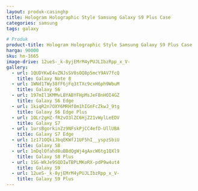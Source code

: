 ```yaml
---
layout: produk-casinghp
title: Hologram Holographic Style Samsung Galaxy S9 Plus Case
categories: samsung
tags: galaxy

# Produk
product-title: Hologram Holographic Style Samsung Galaxy S9 Plus Case
harga: 90000
sku: hn-1665
image-drive: 12ueS-_k-8yjEMrM4yPUJLIbzRpp_x_V-
gallery:
  - url: 1QUDYKwE4vZNJsSV0sOQ8p5mcY9AV7fcQ
    title: Galaxy Note 8
  - url: 1WNd1TWy38fF6jFq3tTXc9cxH6ph9WbuM
    title: Galaxy S6
  - url: 197mIl1KMMvLBYABYFHpMsJeFBnHOI4GZ
    title: Galaxy S6 Edge
  - url: 1kiqR2n7OXY6MRHf0m1hIGnFcZkwJ_9tg
    title: Galaxy S6 Edge Plus
  - url: 1OLr2gHZ-fR2vO3lZC6HjZ21vWylLeEDV
    title: Galaxy S7
  - url: 1ursBgorkinZz9NFskPjCC4efD-UllUBA
    title: Galaxy S7 Edge
  - url: 1z171OQkiJbqEKWfJ1UF5hI__yspzSbiU
    title: Galaxy S8
  - url: 1nDqlOfahd8uBBdQgWj4gAxcW6tg1QXl9
    title: Galaxy S8 Plus
  - url: 1SG-WkJe9SQDIwTBPLMKoRX-pdP9w4ut4
    title: Galaxy S9
  - url: 12ueS-_k-8yjEMrM4yPUJLIbzRpp_x_V-
    title: Galaxy S9 Plus
---
```

